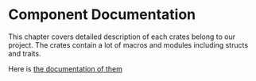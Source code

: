 # Component Documentation

This chapter covers detailed description of each crates belong to our project.
The crates contain a lot of macros and modules including structs and traits.

Here is [the documentation of them](../crates/realm_management_monitor/index.html)
